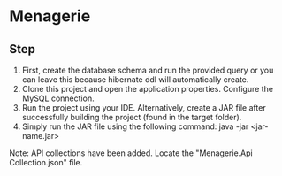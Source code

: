 # Menagerie

## Step
1. First, create the database schema and run the provided query or you can leave this because hibernate ddl will automatically create.
2. Clone this project and open the application properties. Configure the MySQL connection.
3. Run the project using your IDE. Alternatively, create a JAR file after successfully building the project (found in the target folder).
4. Simply run the JAR file using the following command: java -jar <jar-name.jar>


Note: API collections have been added. Locate the "Menagerie.Api Collection.json" file.
